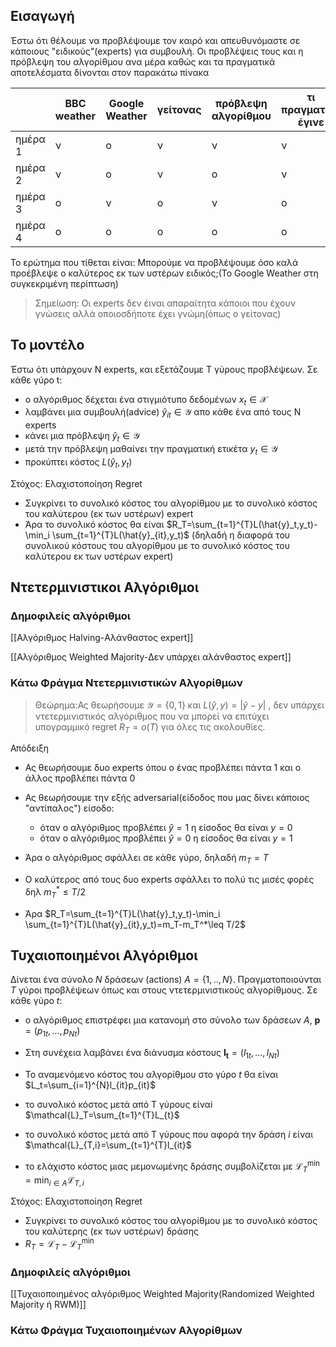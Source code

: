 
## Εισαγωγή

Έστω ότι θέλουμε να προβλέψουμε τον καιρό και απευθυνόμαστε σε κάποιους "ειδικούς"(experts) για συμβουλή. Οι προβλέψεις τους και η πρόβλεψη του αλγορίθμου ανα μέρα καθώς και τα πραγματικά αποτελέσματα δίνονται στον παρακάτω πίνακα

|         | BBC weather | Google Weather | γείτονας | πρόβλεψη αλγορίθμου | τι πραγματικά έγινε |
|---------|-------------|----------------|----------|---------------------|---------------------|
| ημέρα 1 | ν           | ο              | ν        | ν                   | ν                   |
| ημέρα 2 | ν           | ο              | ν        | ο                   | ν                   |
| ημέρα 3 | ο           | ν              | ο        | ν                   | ο                   |
| ημέρα 4 | ο           | ο              | ο        | ο                   | ο                   |

Το ερώτημα που τίθεται είναι: Μπορούμε να προβλέψουμε όσο καλά προέβλεψε ο καλύτερος εκ των υστέρων ειδικός;(Το Google Weather στη συγκεκριμένη περίπτωση)

> Σημείωση: Οι experts δεν έιναι απαραίτητα κάποιοι που έχουν γνώσεις αλλά οποιοσδήποτε έχει γνώμη(όπως ο γείτονας)

## Το μοντέλο

Έστω ότι υπάρχουν Ν experts, και εξετάζουμε T γύρους προβλέψεων. Σε κάθε γύρο t:

-  ο αλγόριθμος δέχεται ένα στιγμιότυπο δεδομένων $x_t \in \mathcal{X}$
-  λαμβάνει μια συμβουλή(advice) $\hat{y}_{it}\in \mathcal{Y}$ απο κάθε ένα από τους N experts
- κάνει μια πρόβλεψη $\hat{y}_t\in \mathcal{Y}$
- μετά την πρόβλεψη μαθαίνει την πραγματική ετικέτα $y_t \in \mathcal{Y}$
- προκύπτει κόστος $L(\hat{y}_t,y_t)$

Στόχος: Ελαχιστοποίηση Regret

-  Συγκρίνει το συνολικό κόστος του αλγορίθμου με το συνολικό κόστος του καλύτερου (εκ των υστέρων) expert
- Άρα το συνολικό κόστος θα είναι $R_T=\sum_{t=1}^{T}L(\hat{y}_t,y_t)-\min_i \sum_{t=1}^{T}L(\hat{y}_{it},y_t)$ (δηλαδή η διαφορά του συνολικού κόστους του αλγορίθμου με το συνολικό κόστος του καλύτερου εκ των υστέρων expert)

## Ντετερμινιστικοι Αλγόριθμοι


### Δημοφιλείς αλγόριθμοι

[[Αλγόριθμος Halving-Αλάνθαστος expert]]

[[Αλγόριθμος Weighted Majority-Δεν υπάρχει αλάνθαστος expert]]


### Κάτω Φράγμα Ντετερμινιστικών Αλγορίθμων


>Θεώρημα:Ας θεωρήσουμε $\mathcal{Y}=\{0,1\}$ και $L(\hat{y},y)=|\hat{y}-y|$ , δεν υπάρχει ντετερμινιστικός αλγόριθμος που να μπορεί να επιτύχει υπογραμμικό regret $R_T=o(T)$ για όλες τις ακολουθίες.


Απόδειξη

- Ας θεωρήσουμε δυο experts όπου ο ένας προβλέπει πάντα 1 και ο άλλος προβλέπει πάντα 0
- Ας θεωρήσουμε την εξής adversarial(είδοδος που μας δίνει κάποιος "αντίπαλος") είσοδο:
	-  όταν ο αλγόριθμος προβλέπει $\hat{y}=1$ η είσοδος θα είναι $y=0$
	- όταν ο αλγόριθμος προβλέπει $\hat{y}=0$ η είσοδος θα είναι $y=1$


- Άρα ο αλγόριθμος σφάλλει σε κάθε γύρο, δηλαδή $m_T=T$
- Ο καλύτερος από τους δυο experts σφάλλει το πολύ τις μισές φορές δηλ $m_T^*\leq T/2$
- Άρα $R_T=\sum_{t=1}^{T}L(\hat{y}_t,y_t)-\min_i \sum_{t=1}^{T}L(\hat{y}_{it},y_t)=m_T-m_T^*\leq T/2$



## Τυχαιοποιημένοι Αλγόριθμοι


Δίνεται ένα σύνολο $Ν$ δράσεων (actions) $A =\{1,..,Ν\}$. Πραγματοποιούνται $Τ$ γύροι προβλέψεων όπως και στους ντετερμινιστικούς αλγορίθμους. Σε κάθε γύρο $t$:

- ο αλγόριθμος επιστρέφει μια κατανομή στο σύνολο των δράσεων $Α$, $\mathbf{p}=(p_{1t},...,p_{Nt})$
- Στη συνέχεια λαμβάνει ένα διάνυσμα κόστους $\mathbf{I_t}=(l_{1t},...,l_{Nt})$

- Το αναμενόμενο κόστος του αλγορίθμου στο γύρο $t$ θα είναι $L_t=\sum_{i=1}^{N}l_{it}p_{it}$
- το συνολικό κόστος μετά από T γύρους είναi $\mathcal{L}_T=\sum_{t=1}^{T}L_{t}$

- το συνολικό κόστος μετά από T γύρους που αφορά την δράση $i$ είναι $\mathcal{L}_{T,i}=\sum_{t=1}^{T}l_{it}$
- το ελάχιστο κόστος μιας μεμονωμένης δράσης συμβολίζεται με $\mathcal{L}_T^{\min}=\min_{i\in A} \mathcal{L}_{T,i}$


Στόχος: Ελαχιστοποίηση Regret

- Συγκρίνει το συνολικό κόστος του αλγορίθμου με το συνολικό κόστος του καλύτερης (εκ των υστέρων) δράσης 
- $R_T=\mathcal{L}_T-\mathcal{L}_T^{\min}$


### Δημοφιλείς αλγόριθμοι

[[Τυχαιοποιημένος αλγόριθμος Weighted Majority(Randomized Weighted Majority ή RWM)]]


### Κάτω Φράγμα Τυχαιοποιημένων Αλγορίθμων 



